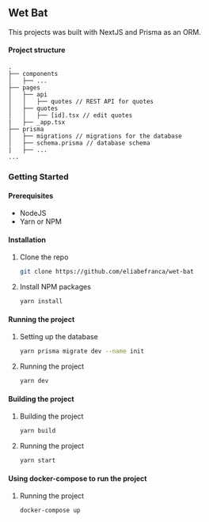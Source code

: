 ## Wet Bat

This projects was built with NextJS and Prisma as an ORM.

#### Project structure

```
.
├── components
│   ├── ...
├── pages
│   ├── api
│   │   ├── quotes // REST API for quotes
│   ├── quotes
│   │   ├── [id].tsx // edit quotes
|   ├── _app.tsx
├── prisma
│   ├── migrations // migrations for the database
│   ├── schema.prisma // database schema
|   ├── ...
...
```



### Getting Started
#### Prerequisites
- NodeJS
- Yarn or NPM

#### Installation
1. Clone the repo
   ```sh
   git clone https://github.com/eliabefranca/wet-bat
    ```
2. Install NPM packages
    ```sh
    yarn install
    ```

#### Running the project
1. Setting up the database
    ```sh
    yarn prisma migrate dev --name init
    ```
2. Running the project
    ```sh
    yarn dev
    ```

#### Building the project
1. Building the project
    ```sh
    yarn build
    ```
2. Running the project
    ```sh
    yarn start
    ```
#### Using docker-compose to run the project
1. Running the project
    ```sh
    docker-compose up
    ```


